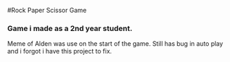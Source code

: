 #Rock Paper Scissor Game
### Game i made as a 2nd year student.
Meme of Alden was use on the start of the game.
Still has bug in auto play and i forgot i have this project to fix.

